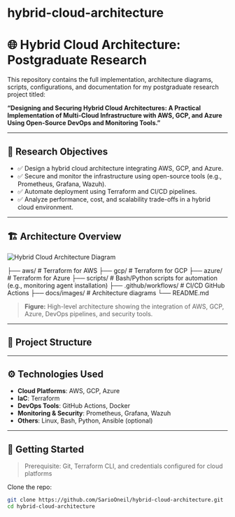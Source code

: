 # hybrid-cloud-architecture
# 🌐 Hybrid Cloud Architecture: Postgraduate Research

This repository contains the full implementation, architecture diagrams, scripts, configurations, and documentation for my postgraduate research project titled:

**“Designing and Securing Hybrid Cloud Architectures: A Practical Implementation of Multi-Cloud Infrastructure with AWS, GCP, and Azure Using Open-Source DevOps and Monitoring Tools.”**

---

## 🧠 Research Objectives

- ✅ Design a hybrid cloud architecture integrating AWS, GCP, and Azure.
- ✅ Secure and monitor the infrastructure using open-source tools (e.g., Prometheus, Grafana, Wazuh).
- ✅ Automate deployment using Terraform and CI/CD pipelines.
- ✅ Analyze performance, cost, and scalability trade-offs in a hybrid cloud environment.

---

## 🏗️ Architecture Overview

![Hybrid Cloud Architecture Diagram](docs/images/hybrid-cloud-diagram.png)

├── aws/ # Terraform for AWS
├── gcp/ # Terraform for GCP
├── azure/ # Terraform for Azure
├── scripts/ # Bash/Python scripts for automation (e.g., monitoring agent installation)
├── .github/workflows/ # CI/CD GitHub Actions
├── docs/images/ # Architecture diagrams
└── README.md

> **Figure:** High-level architecture showing the integration of AWS, GCP, Azure, DevOps pipelines, and security tools.

---

## 📂 Project Structure


---

## ⚙️ Technologies Used

- **Cloud Platforms**: AWS, GCP, Azure
- **IaC**: Terraform
- **DevOps Tools**: GitHub Actions, Docker
- **Monitoring & Security**: Prometheus, Grafana, Wazuh
- **Others**: Linux, Bash, Python, Ansible (optional)

---

## 🚀 Getting Started

> Prerequisite: Git, Terraform CLI, and credentials configured for cloud platforms

Clone the repo:
```bash
git clone https://github.com/SarioOneil/hybrid-cloud-architecture.git
cd hybrid-cloud-architecture

